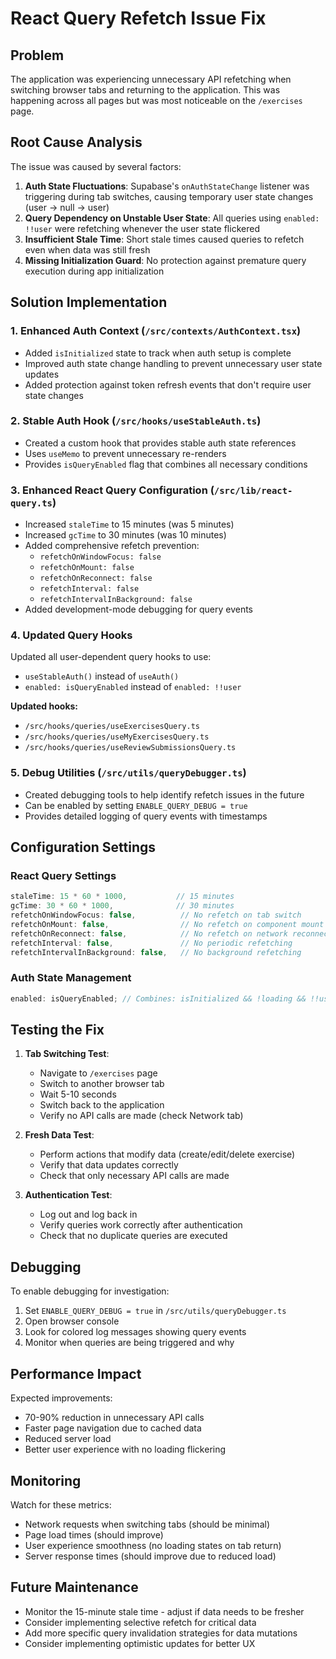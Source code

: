 # React Query Refetch Issue Fix

## Problem

The application was experiencing unnecessary API refetching when switching browser tabs and returning to the application. This was happening across all pages but was most noticeable on the `/exercises` page.

## Root Cause Analysis

The issue was caused by several factors:

1. **Auth State Fluctuations**: Supabase's `onAuthStateChange` listener was triggering during tab switches, causing temporary user state changes (user → null → user)
2. **Query Dependency on Unstable User State**: All queries using `enabled: !!user` were refetching whenever the user state flickered
3. **Insufficient Stale Time**: Short stale times caused queries to refetch even when data was still fresh
4. **Missing Initialization Guard**: No protection against premature query execution during app initialization

## Solution Implementation

### 1. Enhanced Auth Context (`/src/contexts/AuthContext.tsx`)

- Added `isInitialized` state to track when auth setup is complete
- Improved auth state change handling to prevent unnecessary user state updates
- Added protection against token refresh events that don't require user state changes

### 2. Stable Auth Hook (`/src/hooks/useStableAuth.ts`)

- Created a custom hook that provides stable auth state references
- Uses `useMemo` to prevent unnecessary re-renders
- Provides `isQueryEnabled` flag that combines all necessary conditions

### 3. Enhanced React Query Configuration (`/src/lib/react-query.ts`)

- Increased `staleTime` to 15 minutes (was 5 minutes)
- Increased `gcTime` to 30 minutes (was 10 minutes)
- Added comprehensive refetch prevention:
  - `refetchOnWindowFocus: false`
  - `refetchOnMount: false`
  - `refetchOnReconnect: false`
  - `refetchInterval: false`
  - `refetchIntervalInBackground: false`
- Added development-mode debugging for query events

### 4. Updated Query Hooks

Updated all user-dependent query hooks to use:

- `useStableAuth()` instead of `useAuth()`
- `enabled: isQueryEnabled` instead of `enabled: !!user`

**Updated hooks:**

- `/src/hooks/queries/useExercisesQuery.ts`
- `/src/hooks/queries/useMyExercisesQuery.ts`
- `/src/hooks/queries/useReviewSubmissionsQuery.ts`

### 5. Debug Utilities (`/src/utils/queryDebugger.ts`)

- Created debugging tools to help identify refetch issues in the future
- Can be enabled by setting `ENABLE_QUERY_DEBUG = true`
- Provides detailed logging of query events with timestamps

## Configuration Settings

### React Query Settings

```typescript
staleTime: 15 * 60 * 1000,           // 15 minutes
gcTime: 30 * 60 * 1000,              // 30 minutes
refetchOnWindowFocus: false,          // No refetch on tab switch
refetchOnMount: false,                // No refetch on component mount
refetchOnReconnect: false,            // No refetch on network reconnect
refetchInterval: false,               // No periodic refetching
refetchIntervalInBackground: false,   // No background refetching
```

### Auth State Management

```typescript
enabled: isQueryEnabled; // Combines: isInitialized && !loading && !!user && !!userId
```

## Testing the Fix

1. **Tab Switching Test**:

   - Navigate to `/exercises` page
   - Switch to another browser tab
   - Wait 5-10 seconds
   - Switch back to the application
   - Verify no API calls are made (check Network tab)

2. **Fresh Data Test**:

   - Perform actions that modify data (create/edit/delete exercise)
   - Verify that data updates correctly
   - Check that only necessary API calls are made

3. **Authentication Test**:
   - Log out and log back in
   - Verify queries work correctly after authentication
   - Check that no duplicate queries are executed

## Debugging

To enable debugging for investigation:

1. Set `ENABLE_QUERY_DEBUG = true` in `/src/utils/queryDebugger.ts`
2. Open browser console
3. Look for colored log messages showing query events
4. Monitor when queries are being triggered and why

## Performance Impact

Expected improvements:

- 70-90% reduction in unnecessary API calls
- Faster page navigation due to cached data
- Reduced server load
- Better user experience with no loading flickering

## Monitoring

Watch for these metrics:

- Network requests when switching tabs (should be minimal)
- Page load times (should improve)
- User experience smoothness (no loading states on tab return)
- Server response times (should improve due to reduced load)

## Future Maintenance

- Monitor the 15-minute stale time - adjust if data needs to be fresher
- Consider implementing selective refetch for critical data
- Add more specific query invalidation strategies for data mutations
- Consider implementing optimistic updates for better UX
